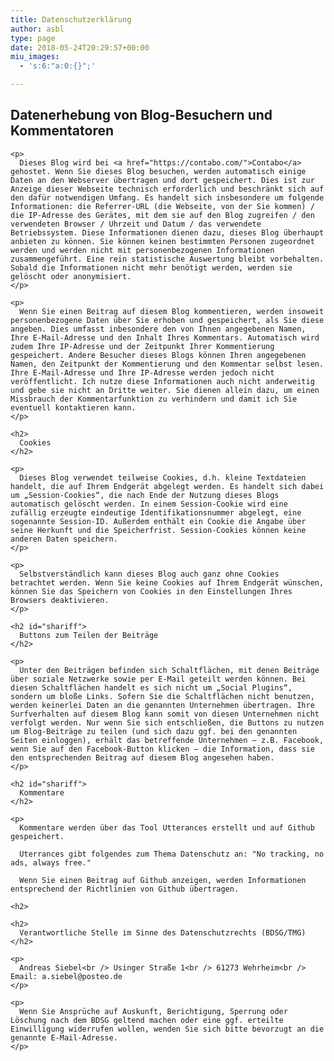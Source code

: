 ```yaml
---
title: Datenschutzerklärung
author: asbl
type: page
date: 2018-05-24T20:29:57+00:00
miu_images:
  - 's:6:"a:0:{}";'

---
```

<div class="entry-content">
  <div class="entry-content content">
    <h2>
      Datenerhebung von Blog-Besuchern und Kommentatoren
    </h2>
    
    <p>
      Dieses Blog wird bei <a href="https://contabo.com/">Contabo</a> gehostet. Wenn Sie dieses Blog besuchen, werden automatisch einige Daten an den Webserver übertragen und dort gespeichert. Dies ist zur Anzeige dieser Webseite technisch erforderlich und beschränkt sich auf den dafür notwendigen Umfang. Es handelt sich insbesondere um folgende Informationen: die Referrer-URL (die Webseite, von der Sie kommen) / die IP-Adresse des Gerätes, mit dem sie auf den Blog zugreifen / den verwendeten Browser / Uhrzeit und Datum / das verwendete Betriebssystem. Diese Informationen dienen dazu, dieses Blog überhaupt anbieten zu können. Sie können keinen bestimmten Personen zugeordnet werden und werden nicht mit personenbezogenen Informationen zusammengeführt. Eine rein statistische Auswertung bleibt vorbehalten. Sobald die Informationen nicht mehr benötigt werden, werden sie gelöscht oder anonymisiert.
    </p>
    
    <p>
      Wenn Sie einen Beitrag auf diesem Blog kommentieren, werden insoweit personenbezogene Daten über Sie erhoben und gespeichert, als Sie diese angeben. Dies umfasst inbesondere den von Ihnen angegebenen Namen, Ihre E-Mail-Adresse und den Inhalt Ihres Kommentars. Automatisch wird zudem Ihre IP-Adresse und der Zeitpunkt Ihrer Kommentierung gespeichert. Andere Besucher dieses Blogs können Ihren angegebenen Namen, den Zeitpunkt der Kommentierung und den Kommentar selbst lesen. Ihre E-Mail-Adresse und Ihre IP-Adresse werden jedoch nicht veröffentlicht. Ich nutze diese Informationen auch nicht anderweitig und gebe sie nicht an Dritte weiter. Sie dienen allein dazu, um einen Missbrauch der Kommentarfunktion zu verhindern und damit ich Sie eventuell kontaktieren kann.
    </p>
    
    <h2>
      Cookies
    </h2>
    
    <p>
      Dieses Blog verwendet teilweise Cookies, d.h. kleine Textdateien handelt, die auf Ihrem Endgerät abgelegt werden. Es handelt sich dabei um „Session-Cookies“, die nach Ende der Nutzung dieses Blogs automatisch gelöscht werden. In einem Session-Cookie wird eine zufällig erzeugte eindeutige Identifikationsnummer abgelegt, eine sogenannte Session-ID. Außerdem enthält ein Cookie die Angabe über seine Herkunft und die Speicherfrist. Session-Cookies können keine anderen Daten speichern.
    </p>
    
    <p>
      Selbstverständlich kann dieses Blog auch ganz ohne Cookies betrachtet werden. Wenn Sie keine Cookies auf Ihrem Endgerät wünschen, können Sie das Speichern von Cookies in den Einstellungen Ihres Browsers deaktivieren.
    </p>
    
    <h2 id="shariff">
      Buttons zum Teilen der Beiträge
    </h2>
    
    <p>
      Unter den Beiträgen befinden sich Schaltflächen, mit denen Beiträge über soziale Netzwerke sowie per E-Mail geteilt werden können. Bei diesen Schaltflächen handelt es sich nicht um „Social Plugins“, sondern um bloße Links. Sofern Sie die Schaltflächen nicht benutzen, werden keinerlei Daten an die genannten Unternehmen übertragen. Ihre Surfverhalten auf diesem Blog kann somit von diesen Unternehmen nicht verfolgt werden. Nur wenn Sie sich entschließen, die Buttons zu nutzen um Blog-Beiträge zu teilen (und sich dazu ggf. bei den genannten Seiten einloggen), erhält das betreffende Unternehmen – z.B. Facebook, wenn Sie auf den Facebook-Button klicken – die Information, dass sie den entsprechenden Beitrag auf diesem Blog angesehen haben. 
    </p>

    <h2 id="shariff">
      Kommentare
    </h2>
    
    <p>
      Kommentare werden über das Tool Utterances erstellt und auf Github gespeichert.

      Uterrances gibt folgendes zum Thema Datenschutz an: "No tracking, no ads, always free."

      Wenn Sie einen Beitrag auf Github anzeigen, werden Informationen entsprechend der Richtlinien von Github übertragen.
    
    <h2>

    <h2>
      Verantwortliche Stelle im Sinne des Datenschutzrechts (BDSG/TMG)
    </h2>
    
    <p>
      Andreas Siebel<br /> Usinger Straße 1<br /> 61273 Wehrheim<br /> Email: a.siebel@posteo.de
    </p>
    
    <p>
      Wenn Sie Ansprüche auf Auskunft, Berichtigung, Sperrung oder Löschung nach dem BDSG geltend machen oder eine ggf. erteilte Einwilligung widerrufen wollen, wenden Sie sich bitte bevorzugt an die genannte E-Mail-Adresse.
    </p>
  </div>
</div>